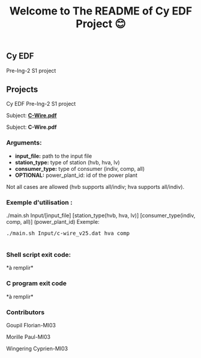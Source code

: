 <!DOCTYPE html>
<html lang="en">
<head>
    <meta charset="UTF-8">
    <meta name="viewport" content="width=device-width, initial-scale=1.0">
</head>
<body>
    <header>
        <h1 align="center">Welcome to The README of Cy EDF Project 😊</h1>
    </header>
    <main>
        <section>
            <h2>Cy EDF</h2>
            <p>Pre-Ing-2 S1 project</p>
        </section>
        <section>
            <h2>Projects</h2>
            <p>Cy EDF Pre-Ing-2 S1 project</p>
            <p>Subject: <a href="path/to/C-Wire.pdf" target="_blank"><strong>C-Wire.pdf</strong></a></p>
            <p>Subject: <strong>C-Wire.pdf</strong></p>
            <h3>Arguments:</h3>
            <ul>
                <li><strong>input_file:</strong> path to the input file</li>
                <li><strong>station_type:</strong> type of station (hvb, hva, lv)</li>
                <li><strong>consumer_type:</strong> type of consumer (indiv, comp, all)</li>
                <li><strong>OPTIONAL:</strong> power_plant_id: id of the power plant</li>
            </ul>
            <p> Not all cases are allowed (hvb supports all/indiv; hva supports all/indiv).</p>
            <h3>Exemple d'utilisation :</h3>
            <p>./main.sh Input/[input_file] [station_type(hvb, hva, lv)] [consumer_type(indiv, comp, all)]  (power_plant_id) Exemple:</p>
            <pre>
./main.sh Input/c-wire_v25.dat hva comp
            </pre>
            <h3>Shell script exit code:</h3>
            <p> *à remplir*</p>
            <h3>C program exit code</h3>
            <p> *à remplir*</p>
        </section>
    <section>
        <h3> Contributors </h3>
         <p> Goupil Florian-MI03</p>
         <p> Morille Paul-MI03</p>
         <p> Wingering Cyprien-MI03</p>
    </section>
    </main>
</body>
</html>
